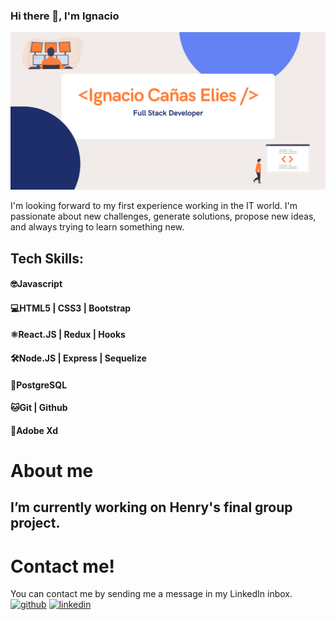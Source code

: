 ### Hi there 👋, I'm Ignacio
![](https://github.com/IgnaC02/IgnaC02/blob/main/Banner%20Github.png?raw=true)

I'm looking forward to my first experience working in the IT world.
I'm passionate about new challenges, generate solutions, propose new ideas, and always trying to learn something new.

## Tech Skills: 
#### 🤓Javascript 
#### 💻HTML5 | CSS3 | Bootstrap 
#### ⚛️React.JS | Redux | Hooks 
#### 🛠Node.JS | Express | Sequelize 
#### 📶PostgreSQL 
#### 🐱Git | Github 
#### 📝Adobe Xd

# About me
## I’m currently working on Henry's final group project. 

# Contact me!
You can contact me by sending me a message in my LinkedIn inbox.
[<img src='https://user-images.githubusercontent.com/63696926/134504614-b8a2864f-4b83-4728-8880-5f6545037eff.png' alt='github' height='40'>](https://github.com/IgnaC02)  [<img src='https://cdn.jsdelivr.net/npm/simple-icons@3.0.1/icons/linkedin.svg' alt='linkedin' height='40'>](https://www.linkedin.com/in/ignacio-cañas-elies-dev/)  







